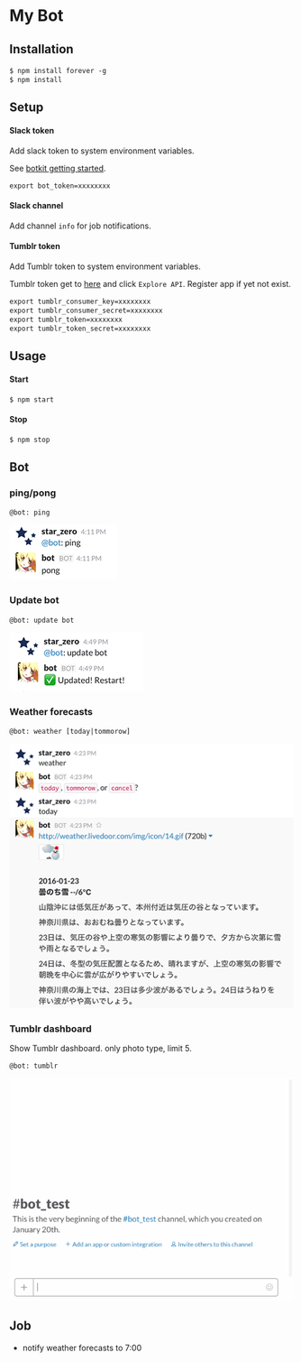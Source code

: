 My Bot
===

## Installation

```
$ npm install forever -g
$ npm install
```

## Setup

#### Slack token

Add slack token to system environment variables.

See [botkit getting started](https://github.com/howdyai/botkit#getting-started).

```
export bot_token=xxxxxxxx
```

#### Slack channel

Add channel `info` for job notifications.

#### Tumblr token

Add Tumblr token to system environment variables.

Tumblr token get to [here](https://www.tumblr.com/oauth/apps) and click `Explore API`. Register app if yet not exist.

```
export tumblr_consumer_key=xxxxxxxx
export tumblr_consumer_secret=xxxxxxxx
export tumblr_token=xxxxxxxx
export tumblr_token_secret=xxxxxxxx
```

## Usage

#### Start

```
$ npm start
```

#### Stop

```
$ npm stop
```

## Bot

### ping/pong

```
@bot: ping
```

![ping-pong](image/ping-pong.png)

### Update bot

```
@bot: update bot
```

![update](image/update.png)

### Weather forecasts

```
@bot: weather [today|tommorow]
```

![weather](image/weather.png)

### Tumblr dashboard

Show Tumblr dashboard. only photo type, limit 5.

```
@bot: tumblr
```

![tumblr](image/tumblr.gif)

## Job

* notify weather forecasts to 7:00
